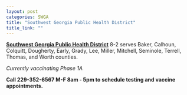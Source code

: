 ```yaml
---
layout: post
categories: SWGA
title: "Southwest Georgia Public Health District"
title_link: ""
---
```


**[Southwest Georgia Public Health District](http://www.southwestgeorgiapublichealth.org/)** 8-2 serves Baker, Calhoun, Colquitt, Dougherty, Early, Grady, Lee, Miller, Mitchell, Seminole, Terrell, Thomas, and Worth counties.

_Currently vaccinating Phase 1A_  

**Call 229-352-6567 M-F 8am - 5pm to schedule testing and vaccine appointments.**
